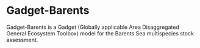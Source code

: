 # Gadget-Barents
Gadget-Barents is a Gadget (Globally applicable Area Disaggregated General Ecosystem Toolbox) model for the Barents Sea multispecies stock assessment.
